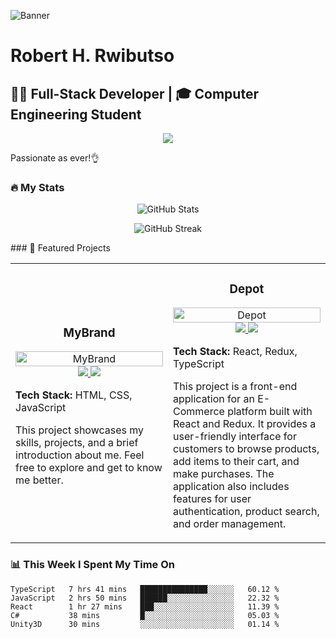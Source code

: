 ![Banner]([img]https://i.imgur.com/TYNhFd4.jpg[/img])

# Robert H. Rwibutso
## 👨‍💻 Full-Stack Developer | 🎓 Computer Engineering Student

<p align="center">
  <img src="https://readme-typing-svg.herokuapp.com/?lines=Passionate+Full-Stack+Developer;Always+learning+new+things&font=Fira%20Code&center=true&width=380&height=50">
</p>

Passionate as ever!👌

### 🔥 My Stats

<p align="center">
  <img src="https://github-readme-stats.vercel.app/api?username=robsdagreat&show_icons=true&theme=radical" alt="GitHub Stats" />
</p>

<p align="center">
  <img src="https://github-readme-streak-stats.herokuapp.com/?user=robsdagreat&theme=radical" alt="GitHub Streak" />
</p>
### 🚀 Featured Projects

<table>
  <tr>
    <td width="50%">
      <h3 align="center">MyBrand</h3>
      <p align="center">
        <a href="https://github.com/robsdagreat/MyBrand" target="_blank">
          <img src="https://i.imgur.com/QJjtQMB.png" width="100%" alt="MyBrand"/>
        </a>
        <span> <a href="https://github.com/robsdagreat/MyBrand" target="_blank">
          <img src="https://img.shields.io/badge/Code-080707?style=for-the-badge&logo=github&logoColor=white">
        </a> </span>
        <span> <a href="https://your-deployed-mybrand-app.com" target="_blank">
          <img src="https://img.shields.io/badge/Live-00C7B7?style=for-the-badge&logo=vercel&logoColor=white">
        </a> </span>
        <p><strong>Tech Stack:</strong> HTML, CSS, JavaScript </p>
        <p>This project showcases my skills, projects, and a brief introduction about me. Feel free to explore and get to know me better.</p>
      </p>
    </td>
    <td width="50%">
      <h3 align="center">Depot</h3>
      <p align="center">
        <a href="https://github.com/robsdagreat/Depot" target="_blank">
          <img src="https://i.imgur.com/ZuXlI1B.png" width="100%" alt="Depot"/>
        </a>
        <span> <a href="https://github.com/robsdagreat/Depot" target="_blank">
          <img src="https://img.shields.io/badge/Code-080707?style=for-the-badge&logo=github&logoColor=white">
        </a> </span>
        <span> <a href="https://your-deployed-depot-app.com" target="_blank">
          <img src="https://img.shields.io/badge/Live-00C7B7?style=for-the-badge&logo=vercel&logoColor=white">
        </a> </span>
        <p><strong>Tech Stack:</strong> React, Redux, TypeScript</p>
        <p>This project is a front-end application for an E-Commerce platform built with React and Redux. It provides a user-friendly interface for customers to browse products, add items to their cart, and make purchases. The application also includes features for user authentication, product search, and order management.</p>
      </p>
    </td>
  </tr>
</table>

### 📊 This Week I Spent My Time On

```text
TypeScript   7 hrs 41 mins   ███████████████░░░░░░   60.12 %
JavaScript   2 hrs 50 mins   ██████░░░░░░░░░░░░░░░   22.32 %
React        1 hr 27 mins    ███░░░░░░░░░░░░░░░░░░   11.39 %
C#           38 mins         █░░░░░░░░░░░░░░░░░░░░   05.03 %
Unity3D      30 mins         ░░░░░░░░░░░░░░░░░░░░░   01.14 %

